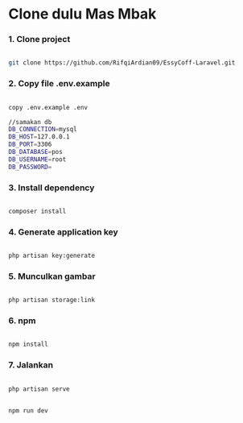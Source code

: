 # Clone dulu Mas Mbak

### 1. Clone project

```bash

git clone https://github.com/RifqiArdian09/EssyCoff-Laravel.git

```

### 2. Copy file .env.example

```bash

copy .env.example .env

```
```bash
//samakan db
DB_CONNECTION=mysql
DB_HOST=127.0.0.1
DB_PORT=3306
DB_DATABASE=pos
DB_USERNAME=root
DB_PASSWORD=

```


### 3. Install dependency

```bash

composer install

```

### 4. Generate application key

```bash

php artisan key:generate

```

### 5. Munculkan gambar

```bash

php artisan storage:link

```
### 6. npm

```bash

npm install

```
### 7. Jalankan 
```bash

php artisan serve

```
```bash

npm run dev

```


